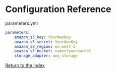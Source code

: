 Configuration Reference
==========================

parameters.yml
```yaml
parameters:
    amazon_s3_key: YourAwsKey
    amazon_s3_secret: YourAwsKey
    amazon_s3_region: eu-west-1
    amazon_s3_bucket: nameofyourbucket
    storage_adapter: aws_storage

```

[Return to the index](index.md)
